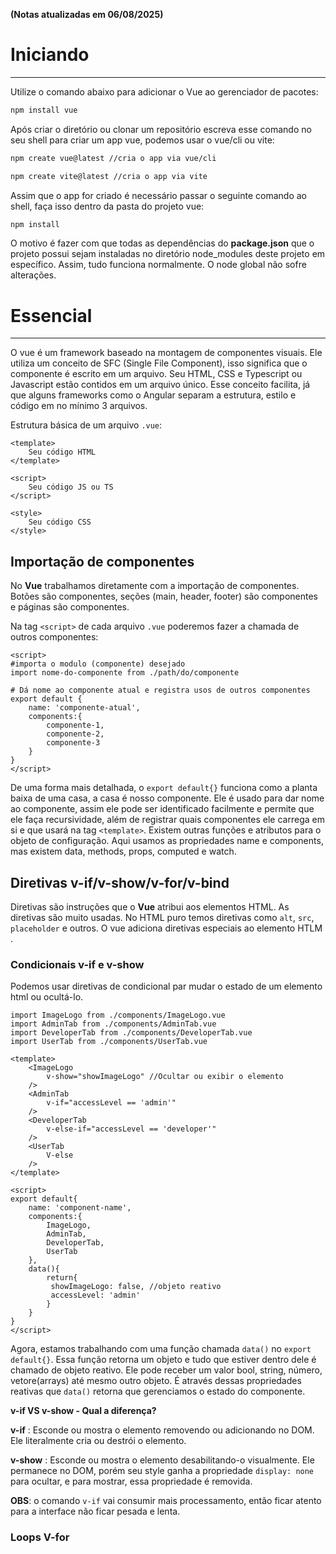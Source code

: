 **(Notas atualizadas em 06/08/2025)**
# Iniciando
---

Utilize o comando abaixo para adicionar o Vue ao gerenciador de pacotes:

```bash
npm install vue
```

Após criar o diretório ou clonar um repositório escreva esse comando no seu shell para criar um app vue, podemos usar o vue/cli ou vite:

```bash
npm create vue@latest //cria o app via vue/cli

npm create vite@latest //cria o app via vite
```

Assim que o app for criado é necessário passar o seguinte comando ao shell, faça isso dentro da pasta do projeto vue:

```bash
npm install
```

O motivo é fazer com que todas as dependências do **package.json** que o projeto possui sejam instaladas no diretório node_modules deste projeto em específico. Assim, tudo funciona normalmente. O node global não sofre alterações.

# Essencial
---
O vue é um framework baseado na montagem de componentes visuais. Ele utiliza um conceito de SFC (Single File Component), isso significa que o componente é escrito em um arquivo. Seu HTML, CSS e Typescript ou Javascript estão contidos em um arquivo único. Esse conceito facilita, já que alguns frameworks como o Angular separam a estrutura, estilo e código em no mínimo 3 arquivos.

Estrutura básica de um arquivo ```.vue```:

```JSX
<template>
	Seu código HTML
</template>

<script>
	Seu código JS ou TS
</script>

<style>
	Seu código CSS
</style>
```

## Importação de componentes

No **Vue** trabalhamos diretamente com a importação de componentes. Botões são componentes, seções (main, header, footer) são componentes e páginas são componentes.

Na tag ```<script>``` de cada arquivo ```.vue``` poderemos fazer a chamada de outros componentes:

```JSX
<script>
#importa o modulo (componente) desejado
import nome-do-componente from ./path/do/componente

# Dá nome ao componente atual e registra usos de outros componentes
export default {
	name: 'componente-atual',
	components:{
		componente-1,
		componente-2,
		componente-3
	}
}
</script>
```

De uma forma mais detalhada, o ```export default{}``` funciona como a planta baixa de uma casa, a casa é nosso componente. Ele é usado para dar nome ao componente, assim ele pode ser identificado facilmente e permite que ele faça recursividade, além de registrar quais componentes ele carrega em si e que usará na tag ```<template>```. Existem outras funções e atributos para o objeto de configuração. Aqui usamos as propriedades name e components, mas existem data, methods, props, computed e watch.

## Diretivas v-if/v-show/v-for/v-bind

Diretivas são instruções que o **Vue** atribui aos elementos HTML. As diretivas são muito usadas. No HTML puro temos diretivas como ```alt```, ```src```, ```placeholder``` e outros. O vue adiciona diretivas especiais ao elemento HTLM . 

### Condicionais v-if e v-show

Podemos usar diretivas de condicional par mudar o estado de um elemento html ou ocultá-lo.

```JSX
import ImageLogo from ./components/ImageLogo.vue
import AdminTab from ./components/AdminTab.vue
import DeveloperTab from ./components/DeveloperTab.vue
import UserTab from ./components/UserTab.vue

<template>
	<ImageLogo
		v-show="showImageLogo" //Ocultar ou exibir o elemento
	/>
	<AdminTab
		v-if="accessLevel == 'admin'"
	/>
	<DeveloperTab
		v-else-if="accessLevel == 'developer'"
	/>
	<UserTab
		V-else
	/>
</template>

<script>
export default{
	name: 'component-name',
	components:{
		ImageLogo,
		AdminTab,
		DeveloperTab,
		UserTab
	},
	data(){
		return{
		 showImageLogo: false, //objeto reativo
		 accessLevel: 'admin'
		}
	}
}
</script>
```

Agora, estamos trabalhando com uma função chamada ```data()``` no ```export default{}```. Essa função retorna um objeto e tudo que estiver dentro dele é chamado de objeto reativo. Ele pode receber um valor bool, string, número, vetore(arrays) até mesmo outro objeto. É através dessas propriedades reativas que ```data()``` retorna que gerenciamos o estado do componente.

**v-if VS v-show - Qual a diferença?**

**v-if** : Esconde ou mostra o elemento removendo ou adicionando no DOM. Ele literalmente cria ou destrói o elemento.

**v-show** : Esconde ou mostra o elemento desabilitando-o visualmente. Ele permanece no DOM, porém seu style ganha a propriedade ```display: none``` para ocultar, e para mostrar, essa propriedade é removida. 

**OBS**: o comando ```v-if``` vai consumir mais processamento, então ficar atento para a interface não ficar pesada e lenta.

### Loops V-for






